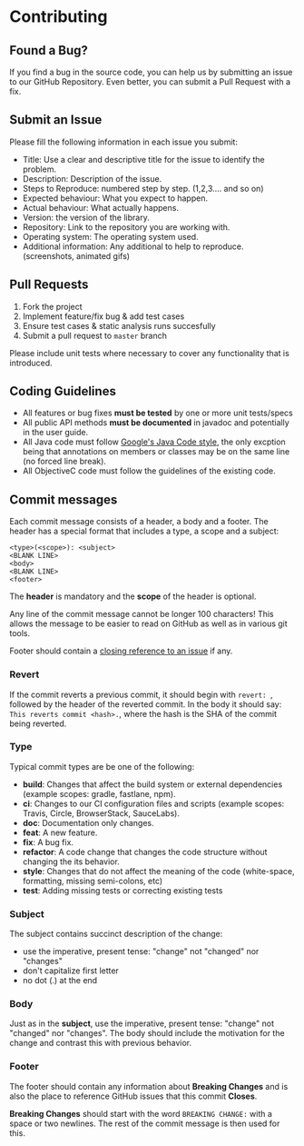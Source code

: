 # Contributing
## Found a Bug?
If you find a bug in the source code, you can help us by submitting an issue to our GitHub Repository. Even better, you can submit a Pull Request with a fix.
 
## Submit an Issue
Please fill the following information in each issue you submit:
  
* Title: Use a clear and descriptive title for the issue to identify the problem.
* Description: Description of the issue.
* Steps to Reproduce: numbered step by step. (1,2,3.… and so on)
* Expected behaviour: What you expect to happen.
* Actual behaviour: What actually happens.
* Version: the version of the library.
* Repository: Link to the repository you are working with.
* Operating system: The operating system used.
* Additional information: Any additional to help to reproduce. (screenshots, animated gifs)
  
## Pull Requests
1. Fork the project
2. Implement feature/fix bug & add test cases
3. Ensure test cases & static analysis runs succesfully
4. Submit a pull request to `master` branch
  
Please include unit tests where necessary to cover any functionality that is introduced.
  
## Coding Guidelines
* All features or bug fixes **must be tested** by one or more unit tests/specs
* All public API methods **must be documented** in javadoc and potentially in the user guide.
* All Java code must follow [Google's Java Code style](https://google.github.io/styleguide/javaguide.html), the only excption being that annotations on members or classes may be on the same line (no forced line break).
* All ObjectiveC code must follow the guidelines of the existing code.
  
## Commit messages
Each commit message consists of a header, a body and a footer. The header has a special format that includes a type, a scope and a subject:
  
```
<type>(<scope>): <subject>
<BLANK LINE>
<body>
<BLANK LINE>
<footer>
```
  
The **header** is mandatory and the **scope** of the header is optional.
  
Any line of the commit message cannot be longer 100 characters! This allows the message to be easier to read on GitHub as well as in various git tools.
  
Footer should contain a [closing reference to an issue](https://help.github.com/articles/closing-issues-via-commit-messages/) if any.
  
### Revert
If the commit reverts a previous commit, it should begin with `revert: `, followed by the header of the reverted commit. In the body it should say: `This reverts commit <hash>.`, where the hash is the SHA of the commit being reverted.
  
### Type
Typical commit types are be one of the following:
 
* **build**: Changes that affect the build system or external dependencies (example scopes: gradle, fastlane, npm).
* **ci**: Changes to our CI configuration files and scripts (example scopes: Travis, Circle, BrowserStack, SauceLabs).
* **doc**: Documentation only changes.
* **feat**: A new feature.
* **fix**: A bug fix.
* **refactor**: A code change that changes the code structure without changing the its behavior.
* **style**: Changes that do not affect the meaning of the code (white-space, formatting, missing semi-colons, etc)
* **test**: Adding missing tests or correcting existing tests
  
### Subject
The subject contains succinct description of the change:
  
* use the imperative, present tense: "change" not "changed" nor "changes"
* don't capitalize first letter
* no dot (.) at the end
  
### Body
Just as in the **subject**, use the imperative, present tense: "change" not "changed" nor "changes".
The body should include the motivation for the change and contrast this with previous behavior.
  
### Footer
  
The footer should contain any information about **Breaking Changes** and is also the place to
reference GitHub issues that this commit **Closes**.
  
**Breaking Changes** should start with the word `BREAKING CHANGE:` with a space or two newlines. The rest of the commit message is then used for this.
